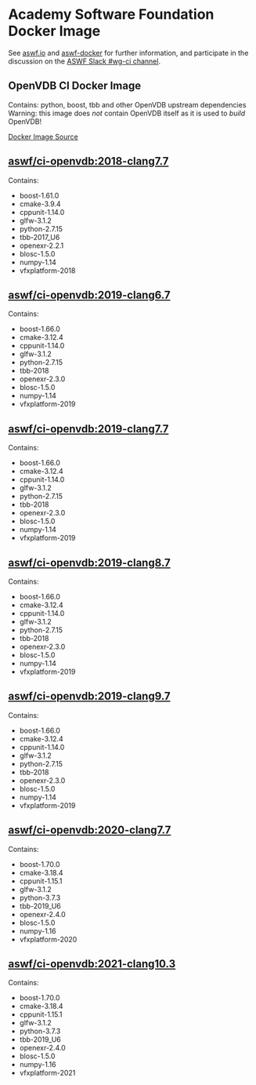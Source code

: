 <!---
Copyright (c) Contributors to the aswf-docker Project. All rights reserved.
SPDX-License-Identifier: Apache-2.0

Warning: this file is automatically generated from a template!
-->

# Academy Software Foundation Docker Image

See [aswf.io](https://aswf.io) and [aswf-docker](https://github.com/AcademySoftwareFoundation/aswf-docker) for further information, and participate in the discussion on the [ASWF Slack #wg-ci channel](https://academysoftwarefdn.slack.com/archives/C0169RX7MMK).

## OpenVDB CI Docker Image

Contains: python, boost, tbb and other OpenVDB upstream dependencies
Warning: this image does *not* contain OpenVDB itself as it is used to *build* OpenVDB!


[Docker Image Source](https://github.com/AcademySoftwareFoundation/aswf-docker/blob/master/ci-openvdb/Dockerfile)

## [aswf/ci-openvdb:2018-clang7.7](https://hub.docker.com/r/aswf/ci-openvdb/tags?page=1&name=2018-clang7.7)
Contains:
* boost-1.61.0
* cmake-3.9.4
* cppunit-1.14.0
* glfw-3.1.2
* python-2.7.15
* tbb-2017_U6
* openexr-2.2.1
* blosc-1.5.0
* numpy-1.14
* vfxplatform-2018

## [aswf/ci-openvdb:2019-clang6.7](https://hub.docker.com/r/aswf/ci-openvdb/tags?page=1&name=2019-clang6.7)
Contains:
* boost-1.66.0
* cmake-3.12.4
* cppunit-1.14.0
* glfw-3.1.2
* python-2.7.15
* tbb-2018
* openexr-2.3.0
* blosc-1.5.0
* numpy-1.14
* vfxplatform-2019

## [aswf/ci-openvdb:2019-clang7.7](https://hub.docker.com/r/aswf/ci-openvdb/tags?page=1&name=2019-clang7.7)
Contains:
* boost-1.66.0
* cmake-3.12.4
* cppunit-1.14.0
* glfw-3.1.2
* python-2.7.15
* tbb-2018
* openexr-2.3.0
* blosc-1.5.0
* numpy-1.14
* vfxplatform-2019

## [aswf/ci-openvdb:2019-clang8.7](https://hub.docker.com/r/aswf/ci-openvdb/tags?page=1&name=2019-clang8.7)
Contains:
* boost-1.66.0
* cmake-3.12.4
* cppunit-1.14.0
* glfw-3.1.2
* python-2.7.15
* tbb-2018
* openexr-2.3.0
* blosc-1.5.0
* numpy-1.14
* vfxplatform-2019

## [aswf/ci-openvdb:2019-clang9.7](https://hub.docker.com/r/aswf/ci-openvdb/tags?page=1&name=2019-clang9.7)
Contains:
* boost-1.66.0
* cmake-3.12.4
* cppunit-1.14.0
* glfw-3.1.2
* python-2.7.15
* tbb-2018
* openexr-2.3.0
* blosc-1.5.0
* numpy-1.14
* vfxplatform-2019

## [aswf/ci-openvdb:2020-clang7.7](https://hub.docker.com/r/aswf/ci-openvdb/tags?page=1&name=2020-clang7.7)
Contains:
* boost-1.70.0
* cmake-3.18.4
* cppunit-1.15.1
* glfw-3.1.2
* python-3.7.3
* tbb-2019_U6
* openexr-2.4.0
* blosc-1.5.0
* numpy-1.16
* vfxplatform-2020

## [aswf/ci-openvdb:2021-clang10.3](https://hub.docker.com/r/aswf/ci-openvdb/tags?page=1&name=2021-clang10.3)
Contains:
* boost-1.70.0
* cmake-3.18.4
* cppunit-1.15.1
* glfw-3.1.2
* python-3.7.3
* tbb-2019_U6
* openexr-2.4.0
* blosc-1.5.0
* numpy-1.16
* vfxplatform-2021

